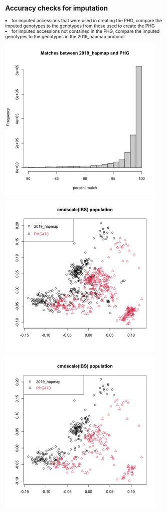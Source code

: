 <h2>Accuracy checks for imputation</h2>
<li> for imputed accessions that were used in creating the PHG, compare the imputed genotypes to the genotypes from those used to create the PHG
<li> for imputed accessions not contained in the PHG, compare the imputed genotypes to the genotypes in the 2019_hapmap protocol

![kmeans](https://github.com/TriticeaeToolbox/PHGv2/blob/main/accuracy/images/snprelate-histogram-bymarker.png)

![kmeans](https://github.com/TriticeaeToolbox/PHGv2/blob/main/accuracy/images/snprelate-ibs-mds-population.png)

![kmeans](https://github.com/TriticeaeToolbox/PHGv2/blob/main/accuracy/images/snprelate-ibs-mds-population-onlydup.png)
